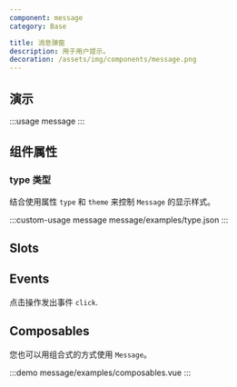 ```yaml
---
component: message
category: Base

title: 消息弹窗
description: 用于用户提示。
decoration: /assets/img/components/message.png
---
```


## 演示

:::usage message
:::

## 组件属性

### type 类型

结合使用属性 `type` 和 `theme` 来控制 `Message` 的显示样式。

:::custom-usage message
message/examples/type.json
:::

## Slots
<!-- 提供插槽 `default` 和 `content` 来定义按钮内容。
并在按钮内容周围插入`prefix` 和 `suffix`。 -->

<!-- :::demo
button/examples/slot.vue
::: -->

## Events
点击操作发出事件 `click`.
<!-- :::demo
button/examples/event.vue
::: -->

## Composables

您也可以用组合式的方式使用 `Message`。

:::demo
message/examples/composables.vue
:::
